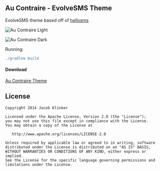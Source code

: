 ## Au Contraire - EvolveSMS Theme ##
EvolveSMS theme based off of [hellosms](http://www.greenbot.com/article/2362963/why-hello-sms-offers-best-texting-experience-on-android.html)

![Au Contraire Light](https://raw.githubusercontent.com/knightr/evolve_hellosmstheme/master/promo/screenshots/Screenshot_2016-03-11-12-39-12.png)

![Au Contraire Dark](https://raw.githubusercontent.com/knightr/evolve_hellosmstheme/master/promo/screenshots/Screenshot_2016-03-11-12-39-37.png)

Running:

```groovy
./gradlew build
```

#### Download
[Au Contraire Theme](https://drive.google.com/file/d/0B2aYSeWXMdmzbnBSM0I2b3BFVms/view?usp=sharing)

## License

    Copyright 2014 Jacob Klinker

    Licensed under the Apache License, Version 2.0 (the "License");
    you may not use this file except in compliance with the License.
    You may obtain a copy of the License at

       http://www.apache.org/licenses/LICENSE-2.0

    Unless required by applicable law or agreed to in writing, software
    distributed under the License is distributed on an "AS IS" BASIS,
    WITHOUT WARRANTIES OR CONDITIONS OF ANY KIND, either express or implied.
    See the License for the specific language governing permissions and
    limitations under the License.
